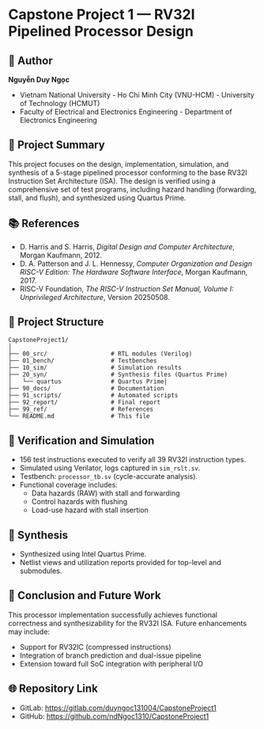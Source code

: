 # Capstone Project 1 — RV32I Pipelined Processor Design

## 👤 Author
**Nguyễn Duy Ngọc**  
- Vietnam National University - Ho Chi Minh City (VNU-HCM) - University of Technology (HCMUT)
- Faculty of Electrical and Electronics Engineering - Department of Electronics Engineering

## 📄 Project Summary
This project focuses on the design, implementation, simulation, and synthesis of a 5-stage pipelined processor conforming to the base RV32I Instruction Set Architecture (ISA). The design is verified using a comprehensive set of test programs, including hazard handling (forwarding, stall, and flush), and synthesized using Quartus Prime.

## 📚 References
- D. Harris and S. Harris, *Digital Design and Computer Architecture*, Morgan Kaufmann, 2012.
- D. A. Patterson and J. L. Hennessy, *Computer Organization and Design RISC-V Edition: The Hardware Software Interface*, Morgan Kaufmann, 2017.
- RISC-V Foundation, *The RISC-V Instruction Set Manual, Volume I: Unprivileged Architecture*, Version 20250508.

## 📁 Project Structure
```
CapstoneProject1/
│
├── 00_src/                  # RTL modules (Verilog)
├── 01_bench/                # Testbenches
├── 10_sim/                  # Simulation results
├── 20_syn/                  # Synthesis files (Quartus Prime)
│   └── quartus              # Quartus Prime│
├── 90_docs/                 # Documentation
├── 91_scripts/              # Automated scripts
├── 92_report/               # Final report
├── 99_ref/                  # References
└── README.md                # This file
```

## 🧪 Verification and Simulation
- 156 test instructions executed to verify all 39 RV32I instruction types.
- Simulated using Verilator, logs captured in `sim_rslt.sv`.
- Testbench: `processor_tb.sv` (cycle-accurate analysis).
- Functional coverage includes:
  - Data hazards (RAW) with stall and forwarding
  - Control hazards with flushing
  - Load-use hazard with stall insertion

## 🧮 Synthesis
- Synthesized using Intel Quartus Prime.
- Netlist views and utilization reports provided for top-level and submodules.

## 🔮 Conclusion and Future Work
This processor implementation successfully achieves functional correctness and synthesizability for the RV32I ISA. Future enhancements may include:
- Support for RV32IC (compressed instructions)
- Integration of branch prediction and dual-issue pipeline
- Extension toward full SoC integration with peripheral I/O

## 🌐 Repository Link
- GitLab: https://gitlab.com/duyngoc131004/CapstoneProject1
- GitHub: https://github.com/ndNgoc1310/CapstoneProject1
